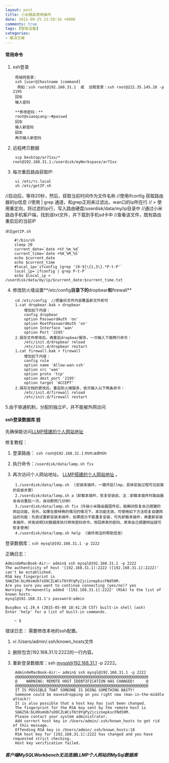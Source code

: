 ```yaml
---
layout: post
title: 小米路由常用操作
date: 2015-09-25 23:59:16 +0800
comments: true
tags: [智能设备]
categories:
- 解决方案
---
```

#### 常用命令

1. ssh登录

		局域网登录:
		ssh [user@]hostname [command]
		 例如：ssh root@192.168.31.1  或  远程登录：ssh root@222.35.145.28 -p 2195
		回车
		输入密码

		**修改密码：**
		root@xiaoqiang:~#passwd   
		回车
		输入新密码
		回车
		再次输入新密码
2. 远程拷贝数据
		
		scp Desktop/ar71xx/* root@192.168.31.1:/userdisk/myWorkspace/ar71xx
		
3. 每次重启路由获取IP:
		
		vi /etc/rc.local
		sh /etc/getIP.sh
//启动后，等待20秒，然后，获取当前时间作为文件名称
//使用ifconfig 获取路由器的ip信息
//使用 | grep 通道，和grep正则来过滤出，wan口的ip所在行
// > 使用重定向，将过滤的ip行，写入路由硬盘/userdisk/data/my/ip目录中
//通过小米路由手机客户端，找到该txt文件，并下载到手机sd卡中
//查看该文件，既有路由重启后的当前IP  
<!--more-->
	详见getIP.sh

		#!/bin/sh
		sleep 20
		current_date=`date +%Y_%m_%d`
		current_time=`date +%H_%M_%S`
		echo $current_date
		echo $current_time
		#local_ip=`ifconfig |grep '[0-9]\{1,3\}.*P-t-P'`
		local_ip=`ifconfig | grep P-t-P`
		echo $local_ip > /userdisk/data/my/ip/$current_date:$current_time.txt

4. 修改防火墙设置**/etc/config**目录下的**dropbear**和**firewall**  

		cd /etc/config  //把备份文件内容覆盖新文件即可
		1.cat dropbear.bak > dropbear  
			增加如下内容：
			config dropbear
			option PasswordAuth 'on'
			option RootPasswordAuth 'on'
			option Interface 'wan'
			option Port '2195'
		2.保存文件修改后，再重启dropbear服务，一次输入下面两行命令：
			/etc/init.d/dropbear reload
			/etc/init.d/dropbear restart
		1.cat firewall.bak > firewall
			增加如下内容： 
			config rule
			option name 'Allow-wan-ssh'
			option src 'wan'
			option proto 'tcp'
			option dest_port '2195'
			option target 'ACCEPT'
		2.保存文档的更改后，重启防火墙服务，依次输入以下两条命令：
			/etc/init.d/firewall reload
			/etc/init.d/firewall restart

5.由于铁通机制，分配的独立iP，并不能被外网访问
#### ssh登录数据库	[转](http://bbs.xiaomi.cn/thread-10339070-1-1.html)
先确保能访问[LLMP搭建的个人网站地址](http://192.168.31.1:8088/phpinfo.php)  

修复教程：  

1. 登录路由： `ssh root@192.168.31.1`  mm:admin
2. 执行命令：`/userdisk/data/lamp.sh fix`  
3. 再次访问个人网站地址。  [LLMP搭建的个人网站地址](http://192.168.31.1:8088/phpinfo.php) 。 

		1./userdisk/data/lamp.sh  (安装本插件，一键开启llmp，具体安装过程可见前面的安装步骤）       
		2./userdisk/data/lamp.sh a（卸载本插件，恢复安装前，注：卸载本插件时路由器会自动重启一次，自动断网几分钟）
		3./userdisk/data/lamp.sh fix（升级小米路由器固件后，能瞬间恢复自己搭建的网站功能，另外，如果在极特殊的情况的情况下，本功能无效，可使用如下方法恢复自建网站的功能：先尝试重新安装本插件，如果提示不能重复安装，可先卸载本插件，再重新安装本插件，并按说明3对数据库执行修改密码命令，改回原来的密码，原来自己搭建网站就可恢复使用）
		4./userdisk/data/lamp.sh help  (插件用法的帮助信息）

登录数据库：`ssh mysql@192.168.31.1 -p 2222`

正确日志：
		
	AdmindeMacBook-Air:~ admin$ ssh mysql@192.168.31.1 -p 2222
	The authenticity of host '[192.168.31.1]:2222 ([192.168.31.1]:2222)' can't be established.
	RSA key fingerprint is SHA256:bLH9smUb7sD9CZLWCsT6t9YqPy2jciznepkscFNd59M.
	Are you sure you want to continue connecting (yes/no)? yes
	Warning: Permanently added '[192.168.31.1]:2222' (RSA) to the list of known hosts.
	mysql@192.168.31.1's password:admin

	BusyBox v1.19.4 (2015-05-08 18:41:26 CST) built-in shell (ash)
	Enter 'help' for a list of built-in commands.

		~ $
错误日志：
需要修改本地的ssh配置。

1. vi /Users/admin/.ssh/known_hosts文件
2. 删除包含[192.168.31.1]:2222的一行内容。
3. 重新登录数据库：ssh mysql@192.168.31.1 -p 2222。  

		AdmindeMacBook-Air:~ admin$ ssh mysql@192.168.31.1 -p 2222
		@@@@@@@@@@@@@@@@@@@@@@@@@@@@@@@@@@@@@@@@@@@@@@@@@@@@@@@@@@@
		@    WARNING: REMOTE HOST IDENTIFICATION HAS CHANGED!     @
		@@@@@@@@@@@@@@@@@@@@@@@@@@@@@@@@@@@@@@@@@@@@@@@@@@@@@@@@@@@
		IT IS POSSIBLE THAT SOMEONE IS DOING SOMETHING NASTY!
		Someone could be eavesdropping on you right now (man-in-the-middle attack)!
		It is also possible that a host key has just been changed.
		The fingerprint for the RSA key sent by the remote host is
		SHA256:bLH9smUb7sD9CZLWCsT6t9YqPy2jciznepkscFNd59M.
		Please contact your system administrator.
		Add correct host key in /Users/admin/.ssh/known_hosts to get rid of this message.
		Offending RSA key in /Users/admin/.ssh/known_hosts:10
		RSA host key for [192.168.31.1]:2222 has changed and you have requested strict checking.
		Host key verification failed.
		
##### 客户端MySQLWorkbench无法连接LLMP个人网站的MySql数据库
